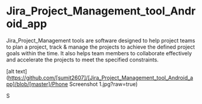 # Jira_Project_Management_tool_Android_app
Jira_Project_Management tools are  software designed to help project teams to plan a project, track &amp; manage the projects to achieve the defined project goals within the time. It also helps team members to collaborate effectively and accelerate the projects to meet the specified constraints.

[alt text](https://github.com/[sumit2607]/[Jira_Project_Management_tool_Android_app]/blob/[master]/Phone Screenshot 1.jpg?raw=true)

S
